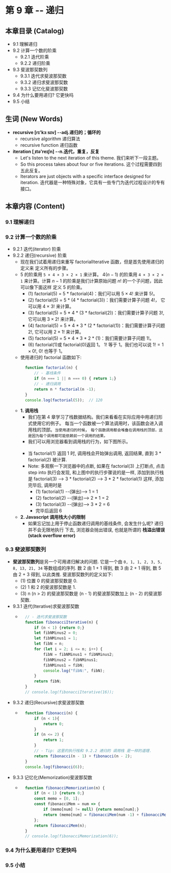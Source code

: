 # 第 9 章 -- 递归

## 本章目录 (Catalog)
- 9.1 理解递归 
- 9.2 计算一个数的阶乘
    + 9.2.1 迭代阶乘
    + 9.2.2 递归阶乘
- 9.3 斐波那契数列
    + 9.3.1 迭代求斐波那契数
    + 9.3.2 递归求斐波那契数
    + 9.3.3 记忆化斐波那契数
- 9.4 为什么要用递归? 它更快吗
- 9.5 小结

## 生词 (New Words)
- **recursive [rɪ'kɜːsɪv] --adj.递归的；循环的** 
    + recursive algorithm 递归算法
    + recursive function 递归函数
- **iteration [ˌɪtə'reɪʃn] --n.迭代，重复，反复**
    + Let's listen to the next iteration of this theme. 我们来听下一段主题。
    + So this process takes about four or five iterations.
        这个过程需要四到五此反复。
    + Iterators are just objects with a specific interface designed for 
        iteration. 迭代器是一种特殊对象，它具有一些专门为迭代过程设计的专有接口。    

## 本章内容 (Content)
### 9.1 理解递归 

### 9.2 计算一个数的阶乘
- 9.2.1 迭代(iterator) 阶乘
- 9.2.2 递归(recursive) 阶乘
    + 现在我们试着用递归来重写 factorialIterative 函数，但是首先使用递归的定义来
      定义所有的步骤。
    + 5 的阶乘用 `5 × 4 × 3 × 2 × 1` 来计算。 4($n - 1$) 的阶乘用 `4 × 3 × 2 × 1`
      来计算。计算 $n -1$ 的阶乘是我们计算原始问题 $n!$ 的一个子问题，因此可以像下面这样
      定义 5 的阶乘。
        - (1) factorial(5) = 5 * factorial(4)：我们可以用 $5 × 4!$ 来计算 $5!$。
        - (2) factorial(5) = 5 * (4 * factorial(3))：我们需要计算子问题 $4!$，
          它可以用 $4 × 3!$ 来计算。
        - (3) factorial(5) = 5 * 4 * (3 * factorial(2))：我们需要计算子问题 $3!$,
          它可以用 $3 × 2!$ 来计算。
        - (4) factorial(5) = 5 * 4 * 3 * (2 * factorial(1))：我们需要计算子问题
          $2!$, 它可以用 $2 × 1!$ 来计算。
        - (5) factorial(5) = 5 * 4 * 3 * 2 * (1)：我们需要计算子问题 $1!$。
        - (6) factorial(1)或 factorial(0)返回 1。 $1!$ 等于 1。我们也可以说 
          $1! = 1 × 0!$, $0!$ 也等于 1。
    + 使用递归的 factorial 函数如下:
      ```javascript
        function factorial(n) {
            // - 基线条件
            if (n === 1 || n === 0) { return 1;}
            // - 递归调用
            return n * factorial(n -1);
        }
        console.log(factorial(5));  // 120
      ```
    + **1. 调用栈**
        - 我们在第 4 章学习了栈数据结构。我们来看看在实际应用中用递归形式使用它的例子。
          每当一个函数被一个算法调用时，该函数会进入调用栈的顶部。`当使用递归的时候`，
          `每个函数调用都会堆叠在调用栈的顶部，这是因为每个调用都可能依赖前一个调用的结果。`
        - 我们可以用浏览器看到调用栈的行为，如下图所示。  
          <img src="./images/factorialIterative02.png" 
                style="width:0%; margin-left:0">       
        - 当 factorial(1) 返回 1 时, 调用栈会开始弹出调用, 返回结果, 直到 
          3 * factorial(2) 被计算.
        - Note: 多观察一下浏览器中的点断, 如果在 factorial(3) 上打断点, 点击 step into
          执行会发现, 和上图中的执行步骤说的是一样, 添加到执行栈是 factorial(3) -->
          3 * factorial(2) --> 3 * 2 * factorial(1) 这样, 添加完毕后, 调用时是
            + (1) factorial(1) --(弹出)--> 1 = 1
            + (2) factorial(2) --(弹出)--> 2 * 1 = 2
            + (3) factorial(3) --(弹出)--> 3 * 2 = 6
            + 完毕后返回 6  
    + **2. Javascript 调用栈大小的限制**
        - 如果忘记加上用于停止函数递归调用的基线条件, 会发生什么呢? 递归并不会无限地执行
          下去, 浏览器会抛出错误, 也就是所谓的 **栈溢出错误(stack overflow error)**

### 9.3 斐波那契数列
- **斐波那契数列**是另一个可用递归解决的问题. 它是一个由 
  `0, 1, 1, 2, 3, 5, 8, 13, 21, 34` 等数组成的序列. 数 2 由 1 + 1 得到, 数 3 由 
  2 + 1 得到, 数 5 由 2 + 3 得到, 以此类推. 斐波那契数列的定义如下:
    + (1) 位置 0 的斐波那契数是 0.
    + (2) 1 和 2 的斐波那契数是 1.
    + (3) n (n > 2) 的斐波那契数是 (n - 1) 的斐波那契数加上 (n - 2) 的斐波那契数.
- 9.3.1 迭代(Iterative)求斐波那契数
    + ```javascript
        // - 迭代求斐波那契数
        function fibonacciIterative(n) {
            if (n < 1) {return 0;}
            let fibNMinus2 = 0;
            let fibNMinus1 = 1;
            let fibN = n;
            for (let i = 2; i <= n; i++) {
                fibN = fibNMinus1 + fibNMinus2;
                fibNMinus2 = fibNMinus1;
                fibNMinus1 = fibN;
                console.log("fibN:", fibN);
            }
            return fibN;
        }
        // console.log(fibonacciIterative(16));
      ```
- 9.3.2 递归(Recursive)求斐波那契数
    + ```javascript
        function fibonacci(n) {
            if (n < 1){
                return 0;
            }
            if (n <= 2) {
                return 1;
            }
            // - Tip: 这里的执行栈和 9.2.2 递归的 调用栈 是一样的道理.
            return fibonacci(n - 1) + fibonacci(n - 2);
        }
        console.log(fibonacci(6));
      ```
- 9.3.3 记忆化(Memorization)斐波那契数
    + ```javascript
        function fibonacciMemorization(n) {
            if (n < 1) {return 0;}
            const memo = [0, 1];
            const fibonacciMem = num => {
                if (memo[num] != null) {return memo[num];}
                return (memo[num] = fibonacciMem(num -1) + fibonacciMem(num -2));
            };
            return fibonacciMem(n);
        }
        // console.log(fibonacciMemorization(6));
      ```

### 9.4 为什么要用递归? 它更快吗

### 9.5 小结